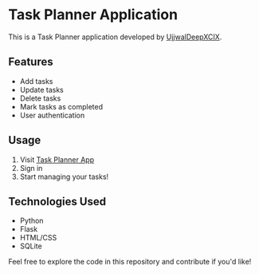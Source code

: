 # Task Planner Application

This is a Task Planner application developed by [UjjwalDeepXCIX](https://github.com/UjjwalDeepXCIX).

## Features
- Add tasks
- Update tasks
- Delete tasks
- Mark tasks as completed
- User authentication

## Usage
1. Visit [Task Planner App](http://ujjwaldeepxcix.pythonanywhere.com/)
2. Sign in  
3. Start managing your tasks!

## Technologies Used
- Python
- Flask
- HTML/CSS
- SQLite

Feel free to explore the code in this repository and contribute if you'd like!

